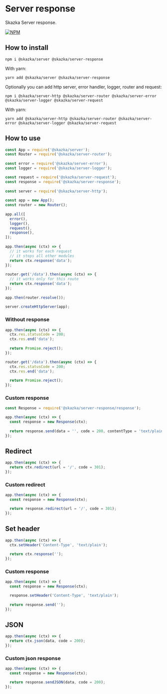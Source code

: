 # Server response

Skazka Server response.

[![NPM](https://nodei.co/npm/@skazka/server-response.png)](https://npmjs.org/package/@skazka/server-response)

## How to install

    npm i @skazka/server @skazka/server-response
    
With yarn:

    yarn add @skazka/server @skazka/server-response
    
Optionally you can add http server, error handler, logger, router and request:

    npm i @skazka/server-http @skazka/server-router @skazka/server-error @skazka/server-logger @skazka/server-request
      
With yarn:

    yarn add @skazka/server-http @skazka/server-router @skazka/server-error @skazka/server-logger @skazka/server-request

## How to use

```javascript
const App = require('@skazka/server');
const Router = require('@skazka/server-router');
        
const error = require('@skazka/server-error');
const logger = require('@skazka/server-logger');

const request = require('@skazka/server-request');
const response = require('@skazka/server-response');
        
const server = require('@skazka/server-http');
        
const app = new App();
const router = new Router();
        
app.all([
  error(),
  logger(),
  request(),
  response(),
]);
    
app.then(async (ctx) => {
  // it works for each request
  // it stops all other modules
  return ctx.response('data'); 
});
    
router.get('/data').then(async (ctx) => {
  // it works only for this route
  return ctx.response('data'); 
});
        
app.then(router.resolve());
        
server.createHttpServer(app);
```

### Without response

```javascript
app.then(async (ctx) => {
  ctx.res.statusCode = 200;
  ctx.res.end('data');
      
  return Promise.reject();
});

router.get('/data').then(async (ctx) => {
  ctx.res.statusCode = 200;
  ctx.res.end('data');
        
  return Promise.reject();
});
```

### Custom response

```javascript
const Response = require('@skazka/server-response/response');

app.then(async (ctx) => {
  const response = new Response(ctx);
    
  return response.send(data = '', code = 200, contentType = 'text/plain');
});
```

## Redirect

```javascript
app.then(async (ctx) => {
  return ctx.redirect(url = '/', code = 301);
});
```

### Custom redirect

```javascript
app.then(async (ctx) => {
  const response = new Response(ctx);

  return response.redirect(url = '/', code = 301);
});
```

## Set header

```javascript
app.then(async (ctx) => {
  ctx.setHeader('Content-Type', 'text/plain');
  
  return ctx.response('');
});
```

### Custom response

```javascript
app.then(async (ctx) => {
  const response = new Response(ctx);

  response.setHeader('Content-Type', 'text/plain');
  
  return response.send('');
});
```

## JSON

```javascript
app.then(async (ctx) => {
  return ctx.json(data, code = 200);
});
```

### Custom json response

```javascript
app.then(async (ctx) => {
  const response = new Response(ctx);

  return response.sendJSON(data, code = 200);
});
```
